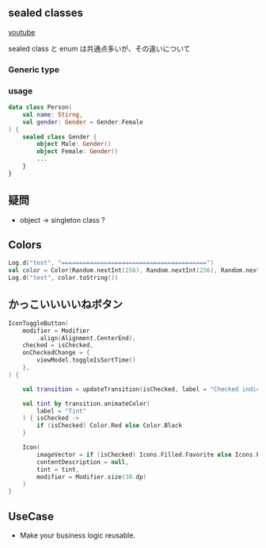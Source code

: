 ## sealed classes
[youtube](https://www.youtube.com/watch?v=qzzkui-Z6CM&t=28s&ab_channel=PhilippLackner)

sealed class と enum は共通点多いが、その違いについて

### Generic type

### usage
```kotlin
data class Person(
    val name: Stirng,
    val gender: Gender = Gender.Female
) {
    sealed class Gender {
        object Male: Gender()
        object Female: Gender()
        ...
    }
}
```



## 疑問
- object -> singleton class ?



## Colors
```kotlin
Log.d("test", "=========================================")
val color = Color(Random.nextInt(256), Random.nextInt(256), Random.nextInt(256))
Log.d("test", color.toString())
```


## かっこいいいいねボタン
```kotlin
IconToggleButton(
    modifier = Modifier
        .align(Alignment.CenterEnd),
    checked = isChecked,
    onCheckedChange = {
        viewModel.toggleIsSortTime()
    },
) {

    val transition = updateTransition(isChecked, label = "Checked indicator")

    val tint by transition.animateColor(
        label = "Tint"
    ) { isChecked ->
        if (isChecked) Color.Red else Color.Black
    }

    Icon(
        imageVector = if (isChecked) Icons.Filled.Favorite else Icons.Filled.FavoriteBorder,
        contentDescription = null,
        tint = tint,
        modifier = Modifier.size(30.dp)
    )
}
```


## UseCase
- Make your business logic reusable.


